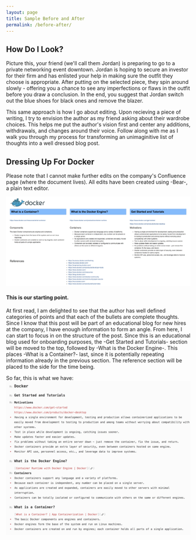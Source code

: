 ```yaml
---
layout: page
title: Sample Before and After
permalink: /before-after/
---
```

## How Do I Look?
Picture this, your friend (we'll call them Jordan) is preparing to go to a private networking event downtown. Jordan is hoping to secure an investor for their firm and has enlisted your help in making sure the outfit they choose is appropriate. After putting on the selected piece, they spin around slowly - offering you a chance to see any imperfections or flaws in the outfit before you draw a conclusion. In the end, you suggest that Jordan switch out the blue shoes for black ones and remove the blazer. 

This same approach is how I go about editing. Upon recieving a piece of writing, I try to envision the author as my friend asking about their wardrobe choices. This helps me put the author's vision first and center any additions, withdrawals, and changes around their voice. Follow along with me as I walk you through my process for transforming an unimaginitive list of thoughts into a well dressed blog post. 

## Dressing Up For Docker
Please note that I cannot make further edits on the company's Confluence page (where the document lives). 
All edits have been created using -Bear-, a plain text editor. 

![Docker Image](/assets/images/dockersample.jpeg) 

#### This is our starting point.  


At first read, I am delighted to see that the author has well defined categories of points and that each of the bullets are complete thoughts. Since I know that this post will be part of an educational blog for new hires at the company, I have enough information to form an angle. From here, I can start to focus in on the structure of the post. Since this is an educational blog used for onboarding purposes, the -Get Started and Tutorials- section will be moved to the top, followed by -What is the Docker Engine-. This places -What is a Container?- last, since it is potentially repeating information already in the previous section. The reference section will be placed to the side for the time being. 

So far, this is what we have: 
![Edit One](assets/images/Edit1.jpeg)





